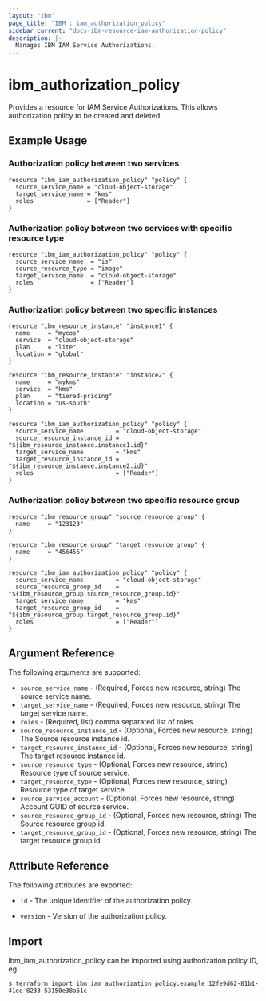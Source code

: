```yaml
---
layout: "ibm"
page_title: "IBM : iam_authorization_policy"
sidebar_current: "docs-ibm-resource-iam-authorization-policy"
description: |-
  Manages IBM IAM Service Authorizations.
---
```


# ibm\_authorization_policy

Provides a resource for IAM Service Authorizations. This allows authorization policy to be created and deleted.

## Example Usage

### Authorization policy between two services

```hcl
resource "ibm_iam_authorization_policy" "policy" {
  source_service_name = "cloud-object-storage"
  target_service_name = "kms"
  roles               = ["Reader"]
}

```
### Authorization policy between two services with specific resource type

```hcl
resource "ibm_iam_authorization_policy" "policy" {
  source_service_name  = "is"
  source_resource_type = "image"
  target_service_name  = "cloud-object-storage"
  roles                = ["Reader"]
}

```
### Authorization policy between two specific instances

```hcl
resource "ibm_resource_instance" "instance1" {
  name     = "mycos"
  service  = "cloud-object-storage"
  plan     = "lite"
  location = "global"
}

resource "ibm_resource_instance" "instance2" {
  name     = "mykms"
  service  = "kms"
  plan     = "tiered-pricing"
  location = "us-south"
}

resource "ibm_iam_authorization_policy" "policy" {
  source_service_name         = "cloud-object-storage"
  source_resource_instance_id = "${ibm_resource_instance.instance1.id}"
  target_service_name         = "kms"
  target_resource_instance_id = "${ibm_resource_instance.instance2.id}"
  roles                       = ["Reader"]
}

```
### Authorization policy between two specific resource group

```hcl
resource "ibm_resource_group" "source_resource_group" {
  name     = "123123"
}
	  
resource "ibm_resource_group" "target_resource_group" {
  name     = "456456"
}

resource "ibm_iam_authorization_policy" "policy" {
  source_service_name         = "cloud-object-storage"
  source_resource_group_id    = "${ibm_resource_group.source_resource_group.id}"
  target_service_name         = "kms"
  target_resource_group_id    = "${ibm_resource_group.target_resource_group.id}"
  roles                       = ["Reader"]
}

```

## Argument Reference

The following arguments are supported:

* `source_service_name` - (Required, Forces new resource, string) The source service name.
* `target_service_name` - (Required, Forces new resource, string) The target service name.
* `roles` - (Required, list) comma separated list of roles.
* `source_resource_instance_id` - (Optional, Forces new resource, string) The Source resource instance id.
* `target_resource_instance_id` - (Optional, Forces new resource, string) The target resource instance id.
* `source_resource_type` - (Optional, Forces new resource, string) Resource type of source service.
* `target_resource_type` - (Optional, Forces new resource, string) Resource type of target service.
* `source_service_account` - (Optional, Forces new resource, string) Account GUID of source service.
* `source_resource_group_id` - (Optional, Forces new resource, string) The Source resource group id.
* `target_resource_group_id` - (Optional, Forces new resource, string) The target resource group id.

## Attribute Reference

The following attributes are exported:

* `id` - The unique identifier of the authorization policy. 

* `version` - Version of the authorization policy.

## Import

ibm_iam_authorization_policy can be imported using authorization policy ID, eg

```
$ terraform import ibm_iam_authorization_policy.example 12fe9d62-81b1-41ee-8233-53150e38a61c
```